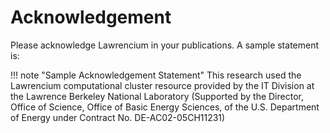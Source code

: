 # Acknowledgement

Please acknowledge Lawrencium in your publications. A sample statement is:

!!! note "Sample Acknowledgement Statement"
    This research used the Lawrencium computational cluster resource provided by the IT Division at the Lawrence Berkeley National Laboratory (Supported by the Director, Office of Science, Office of Basic Energy Sciences, of the U.S. Department of Energy under Contract No. DE-AC02-05CH11231)